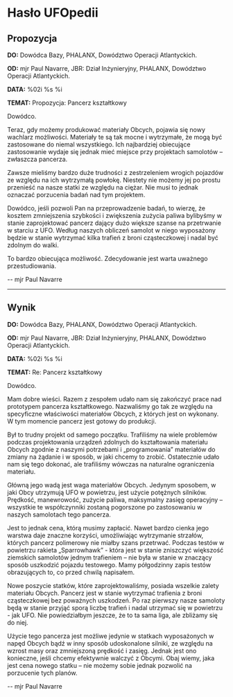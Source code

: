 # Hasło UFOpedii

## Propozycja

**DO:** Dowódca Bazy, PHALANX, Dowództwo Operacji Atlantyckich.

**OD:** mjr Paul Navarre, JBR: Dział Inżynieryjny, PHALANX, Dowództwo
Operacji Atlantyckich.

**DATA:** %02i %s %i

**TEMAT:** Propozycja: Pancerz kształtkowy

Dowódco.

Teraz, gdy możemy produkować materiały Obcych, pojawia się nowy wachlarz
możliwości. Materiały te są tak mocne i wytrzymałe, że mogą być
zastosowane do niemal wszystkiego. Ich najbardziej obiecujące
zastosowanie wydaje się jednak mieć miejsce przy projektach samolotów –
zwłaszcza pancerza.

Zawsze mieliśmy bardzo duże trudności z zestrzeleniem wrogich pojazdów
ze względu na ich wytrzymałą powłokę. Niestety nie możemy jej po prostu
przenieść na nasze statki ze względu na ciężar. Nie musi to jednak
oznaczać porzucenia badań nad tym projektem.

Dowódco, jeśli pozwoli Pan na przeprowadzenie badań, to wierzę, że
kosztem zmniejszenia szybkości i zwiększenia zużycia paliwa bylibyśmy w
stanie zaprojektować pancerz dający dużo większe szanse na przetrwanie w
starciu z UFO. Według naszych obliczeń samolot w niego wyposażony będzie
w stanie wytrzymać kilka trafień z broni cząsteczkowej i nadal być
zdolnym do walki.

To bardzo obiecująca możliwość. Zdecydowanie jest warta uważnego
przestudiowania.

-- mjr Paul Navarre

------------------------------------------------------------------------

## Wynik

**DO:** Dowódca Bazy, PHALANX, Dowództwo Operacji Atlantyckich.

**OD:** mjr Paul Navarre, JBR: Dział Inżynieryjny, PHALANX, Dowództwo
Operacji Atlantyckich.

**DATA:** %02i %s %i

**TEMAT:** Re: Pancerz kształtkowy

Dowódco.

Mam dobre wieści. Razem z zespołem udało nam się zakończyć prace nad
prototypem pancerza kształtkowego. Nazwaliśmy go tak ze względu na
specyficzne właściwości materiałów Obcych, z których jest on wykonany. W
tym momencie pancerz jest gotowy do produkcji.

Był to trudny projekt od samego początku. Trafiliśmy na wiele problemów
podczas projektowania urządzeń zdolnych do kształtowania materiału
Obcych zgodnie z naszymi potrzebami i „programowania” materiałów do
zmiany na żądanie i w sposób, w jaki chcemy to zrobić. Ostatecznie udało
nam się tego dokonać, ale trafiliśmy wówczas na naturalne ograniczenia
materiału.

Główną jego wadą jest waga materiałów Obcych. Jedynym sposobem, w jaki
Obcy utrzymują UFO w powietrzu, jest użycie potężnych silników.
Prędkość, manewrowość, zużycie paliwa, maksymalny zasięg operacyjny –
wszystkie te współczynniki zostaną pogorszone po zastosowaniu w naszych
samolotach tego pancerza.

Jest to jednak cena, którą musimy zapłacić. Nawet bardzo cienka jego
warstwa daje znaczne korzyści, umożliwiając wytrzymanie strzałów,
których pancerz polimerowy nie miałby szans przetrwać. Podczas testów w
powietrzu rakieta „Sparrowhawk” - która jest w stanie zniszczyć
większość ziemskich samolotów jednym trafieniem – nie była w stanie w
znaczący sposób uszkodzić pojazdu testowego. Mamy półgodzinny zapis
testów obrazujących to, co przed chwilą napisałem.

Nowe poszycie statków, które zaprojektowaliśmy, posiada wszelkie zalety
materiału Obcych. Pancerz jest w stanie wytrzymać trafienia z broni
cząsteczkowej bez poważnych uszkodzeń. Po raz pierwszy nasze samoloty
będą w stanie przyjąć sporą liczbę trafień i nadal utrzymać się w
powietrzu - jak UFO. Nie powiedziałbym jeszcze, że to ta sama liga, ale
zbliżamy się do niej.

Użycie tego pancerza jest możliwe jedynie w statkach wyposażonych w
napęd Obcych bądź w inny sposób udoskonalone silniki, ze względu na
wzrost masy oraz zmniejszoną prędkość i zasięg. Jednak jest ono
konieczne, jeśli chcemy efektywnie walczyć z Obcymi. Obaj wiemy, jaka
jest cena nowego statku – nie możemy sobie jednak pozwolić na porzucenie
tych planów.

-- mjr Paul Navarre